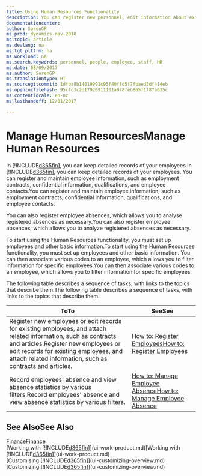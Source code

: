 ```yaml
---
title: Using Human Resources Functionality
description: You can register new personnel, edit information about existing staff, and record and analyse absence.
documentationcenter: 
author: SorenGP
ms.prod: dynamics-nav-2018
ms.topic: article
ms.devlang: na
ms.tgt_pltfrm: na
ms.workload: na
ms.search.keywords: personnel, people, employee, staff, HR
ms.date: 08/09/2017
ms.author: SorenGP
ms.translationtype: HT
ms.sourcegitcommit: 1dfba8b14019991c95f40ffd5f7fbaed5df414eb
ms.openlocfilehash: 95cfc3c2d17920911101a078feb865f1f87a635c
ms.contentlocale: en-nz
ms.lasthandoff: 12/01/2017

---
```

# <a name="manage-human-resources"></a><span data-ttu-id="d4426-103">Manage Human Resources</span><span class="sxs-lookup"><span data-stu-id="d4426-103">Manage Human Resources</span></span>
<span data-ttu-id="d4426-104">In [!INCLUDE[d365fin](includes/d365fin_md.md)], you can keep detailed records of your employees.</span><span class="sxs-lookup"><span data-stu-id="d4426-104">In [!INCLUDE[d365fin](includes/d365fin_md.md)], you can keep detailed records of your employees.</span></span> <span data-ttu-id="d4426-105">You can register and maintain employee information, such as employment contracts, confidential information, qualifications, and employee contacts.</span><span class="sxs-lookup"><span data-stu-id="d4426-105">You can register and maintain employee information, such as employment contracts, confidential information, qualifications, and employee contacts.</span></span>

<span data-ttu-id="d4426-106">You can also register employee absences, which allows you to analyse registered absences as necessary.</span><span class="sxs-lookup"><span data-stu-id="d4426-106">You can also register employee absences, which allows you to analyze registered absences as necessary.</span></span>

<span data-ttu-id="d4426-107">To start using the Human Resources functionality, you must set up employees and other basic information.</span><span class="sxs-lookup"><span data-stu-id="d4426-107">To start using the Human Resources functionality, you must set up employees and other basic information.</span></span> <span data-ttu-id="d4426-108">You can then associate various codes to an employee, which allows you to filter information for specific employees.</span><span class="sxs-lookup"><span data-stu-id="d4426-108">You can then associate various codes to an employee, which allows you to filter information for specific employees.</span></span>

<span data-ttu-id="d4426-109">The following table describes a sequence of tasks, with links to the topics that describe them.</span><span class="sxs-lookup"><span data-stu-id="d4426-109">The following table describes a sequence of tasks, with links to the topics that describe them.</span></span>

| <span data-ttu-id="d4426-110">To</span><span class="sxs-lookup"><span data-stu-id="d4426-110">To</span></span> | <span data-ttu-id="d4426-111">See</span><span class="sxs-lookup"><span data-stu-id="d4426-111">See</span></span> |
| --- | --- |
| <span data-ttu-id="d4426-112">Register new employees or edit records for existing employees, and attach related information, such as contracts and articles.</span><span class="sxs-lookup"><span data-stu-id="d4426-112">Register new employees or edit records for existing employees, and attach related information, such as contracts and articles.</span></span> |[<span data-ttu-id="d4426-113">How to: Register Employees</span><span class="sxs-lookup"><span data-stu-id="d4426-113">How to: Register Employees</span></span>](hr-how-register-employees.md) |
| <span data-ttu-id="d4426-114">Record employees' absence and view absence statistics by various filters.</span><span class="sxs-lookup"><span data-stu-id="d4426-114">Record employees' absence and view absence statistics by various filters.</span></span> |[<span data-ttu-id="d4426-115">How to: Manage Employee Absence</span><span class="sxs-lookup"><span data-stu-id="d4426-115">How to: Manage Employee Absence</span></span>](hr-how-manage-absence.md) |

## <a name="see-also"></a><span data-ttu-id="d4426-116">See Also</span><span class="sxs-lookup"><span data-stu-id="d4426-116">See Also</span></span>
[<span data-ttu-id="d4426-117">Finance</span><span class="sxs-lookup"><span data-stu-id="d4426-117">Finance</span></span>](finance.md)  
<span data-ttu-id="d4426-118">[Working with [!INCLUDE[d365fin](includes/d365fin_md.md)]](ui-work-product.md)</span><span class="sxs-lookup"><span data-stu-id="d4426-118">[Working with [!INCLUDE[d365fin](includes/d365fin_md.md)]](ui-work-product.md)</span></span>  
<span data-ttu-id="d4426-119">[Customising [!INCLUDE[d365fin](includes/d365fin_md.md)]](ui-customizing-overview.md)</span><span class="sxs-lookup"><span data-stu-id="d4426-119">[Customizing [!INCLUDE[d365fin](includes/d365fin_md.md)]](ui-customizing-overview.md)</span></span>        

